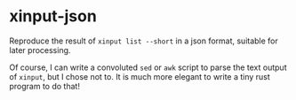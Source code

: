 # xinput-json

Reproduce the result of `xinput list --short` in a json format, suitable for later processing.

Of course, I can write a convoluted `sed` or `awk` script to parse the text output of `xinput`, but I chose not to.
It is much more elegant to write a tiny rust program to do that!
